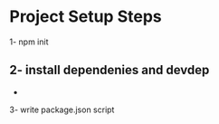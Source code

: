 # Project Setup Steps
1- npm init
## 2- install dependenies and devdep
- 
3- write package.json script
